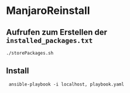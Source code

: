 # ManjaroReinstall


## Aufrufen zum Erstellen der `installed_packages.txt`
```
./storePackages.sh
```


## Install
```
 ansible-playbook -i localhost, playbook.yaml  
```

